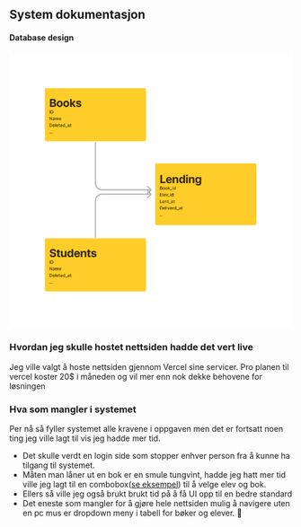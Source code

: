 ## System dokumentasjon

#### Database design

  ![alt text](https://github.com/Hfausk/Fagproove-oppdrag/blob/main/dokumentasjon/DatabaseDesign.png?raw=true)


### Hvordan jeg skulle hostet nettsiden hadde det vert live
  Jeg ville valgt å hoste nettsiden gjennom Vercel sine servicer.
  Pro planen til vercel koster 20$ i måneden og vil mer enn nok dekke behovene for løsningen

### Hva som mangler i systemet

Per nå så fyller systemet alle kravene i oppgaven men det er fortsatt noen ting jeg ville lagt til vis jeg hadde mer tid.
- Det skulle verdt en login side som stopper enhver person fra å kunne ha tilgang til systemet.
- Måten man låner ut en bok er en smule tungvint, hadde jeg hatt mer tid ville jeg lagt til en combobox([se eksempel](https://tailwindui.com/components/application-ui/forms/comboboxes)) til å velge elev og bok.
- Ellers så ville jeg også brukt brukt tid på å få UI opp til en bedre standard
- Det eneste som mangler for å gjøre hele nettsiden mulig å navigere uten en pc mus er dropdown meny i tabell for bøker og elever.
